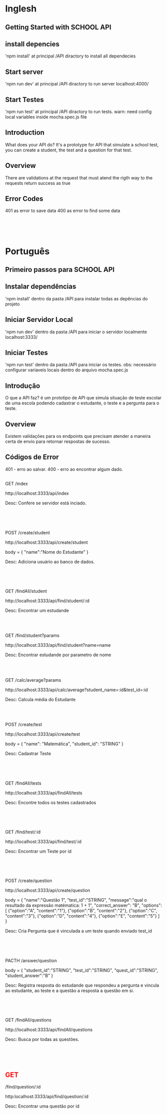 # Inglesh

## Getting Started with SCHOOL API

## install depencies
'npm install' at principal /API diractory to install all dependecies

## Start server
'npm run dev' at principal /API diractory to run server localhost:4000/

## Start Testes
'npm run test' at principal /API diractory to run tests.
warn: need config local variables inside mocha.spec.js file

## Introduction
What does your API do? It's a prototype for API that simulate a school test, you can create a student, the test and a question for that test.

## Overview
There are validations at the request that must atend the rigth way to the requests return success as true

## Error Codes
401 as error to save data 400 as error to find some data

<br>
<br>
<br>

# Português

## Primeiro passos para SCHOOL API

## Instalar dependências
'npm install' dentro da pasta /API para instalar todas as depências do projeto

## Iniciar Servidor Local
'npm run dev' dentro da pasta /API para iniciar o servidor localmente localhost:3333/

## Iniciar Testes
'npm run test' dentro da pasta /API para iniciar os testes.
obs: necessário configurar variaveis locais dentro do arquivo mocha.spec.js

## Introdução
O que a API faz? é um prototipo de API que simula situação de teste escolar de uma escola podendo cadastrar o estudante, o teste e a pergunta para o teste.

## Overview
Existem validações para os endpoints que precisam atender a maneira certa de envio para retornar respostas de sucesso.

## Códigos de Error
401 - erro ao salvar.
400 - erro ao encontrar algum dado.



##
GET
/index

http://localhost:3333/api/index

Desc: Confere se servidor está inciado.

##
<br>
<br>

POST
/create/student

http://localhost:3333/api/create/student

body = {
    "name":"Nome do Estudante"
}

Desc: Adiciona usuário ao banco de dados.

##
<br>
<br>

GET
/findAll/student

http://localhost:3333/api/find/student/:id

Desc: Encontrar um estudande

##
<br>
<br>
GET
/find/student?params

http://localhost:3333/api/find/student?name=name

Desc: Encontrar estudande por parametro de nome

##
<br>
<br>
GET
/calc/average?params

http://localhost:3333/api/calc/average?student_name=:id&test_id=:id

Desc: Calcula média do Estudante

##
<br>
<br>
POST
/create/test

http://localhost:3333/api/create/test

body = {
    "name": "Matemática",
    "student_id": "STRING"
}

Desc: Cadastrar Teste

##
<br>
<br>

GET
/findAll/tests

http://localhost:3333/api/findAll/tests

Desc: Encontre todos os testes cadastrados

##
<br>
<br>

GET
/find/test/:id

http://localhost:3333/api/find/test/:id

Desc: Encontrar um Teste por id

##
<br>
<br>

POST
/create/question

http://localhost:3333/api/create/question

body = 
    {
    "name":"Questão 1",
    "test_id":"STRING",
    "message":"qual o resultado da expressão matématica: 1 + 1",
    "correct_answer": "B",
    "options":[
        {"option":"A", "content":"1"},
        {"option":"B", "content":"2"},
        {"option":"C", "content":"3"},
        {"option":"D", "content":"4"},
        {"option":"E", "content":"5"}
    ]
}


Desc: Cria Pergunta que é vinculada a um teste quando enviado test_id

##
<br>
<br>

PACTH
/answer/question

body = {
    "student_id":"STRING",
    "test_id":"STRING",
    "quest_id":"STRING",
    "student_answer":"B"
}

Desc: Registra resposta do estudande que respondeu a pergunta e vincula ao estudante, ao teste e a questão a resposta a questão em si.


##
<br>
<br>

GET
/findAll/questions

http://localhost:3333/api/findAll/questions

Desc: Busca por todas as questões.

##
<br>
<br>

<h2 style="color: red;">GET</h2>
/find/question/:id

http:localhost:3333/api/find/question/:id


Desc: Encontrar uma questão por id
<br>
<br>